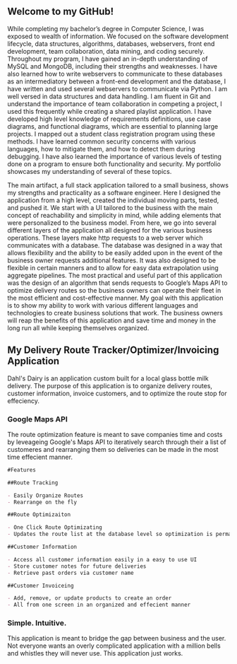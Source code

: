 ## Welcome to my GitHub!

While completing my bachelor’s degree in Computer Science, I was exposed to wealth of information.  We focused on the software development lifecycle, data structures, algorithms, databases, webservers, front end development, team collaboration, data mining, and coding securely. Throughout my program, I have gained an in-depth understanding of MySQL and MongoDB, including their strengths and weaknesses.  I have also learned how to write webservers to communicate to these databases as an intermediatory between a front-end development and the database, I have written and used several webservers to communicate via Python.  I am well versed in data structures and data handling.  I am fluent in Git and understand the importance of team collaboration in competing a project, I used this frequently while creating a shared playlist application.  I have developed high level knowledge of requirements definitions, use case diagrams, and functional diagrams, which are essential to planning large projects.  I mapped out a student class registration program using these methods.  I have learned common security concerns with various languages, how to mitigate them, and how to detect them during debugging.  I have also learned the importance of various levels of testing done on a program to ensure both functionality and security.   My portfolio showcases my understanding of several of these topics.  

 The main artifact, a full stack application tailored to a small business, shows my strengths and practicality as a software engineer.  Here I designed the application from a high level, created the individual moving parts, tested, and pushed it.  We start with a UI tailored to the business with the main concept of reachability and simplicity in mind, while adding elements that were personalized to the business model.  From here, we go into several different layers of the application all designed for the various business operations.  These layers make http requests to a web server which communicates with a database.  The database was designed in a way that allows flexibility and the ability to be easily added upon in the event of the business owner requests additional features.  It was also designed to be flexible in certain manners and to allow for easy data extrapolation using aggregate pipelines.  The most practical and useful part of this application was the design of an algorithm that sends requests to Google’s Maps API to optimize delivery routes so the business owners can operate their fleet in the most efficient and cost-effective manner.  My goal with this application is to show my ability to work with various different languages and technologies to create business solutions that work.  The business owners will reap the benefits of this application and save time and money in the long run all while keeping themselves organized.


## My Delivery Route Tracker/Optimizer/Invoicing Application

Dahl's Dairy is an application custom built for a local glass bottle milk delivery.  The purpose of this application is to organize delivery routes, customer information, invoice customers, and to optimize the route stop for effeciency.

### Google Maps API

The route optimization feature is meant to save companies time and costs by leveageing Google's Maps API to iteratively search through their a list of customeres and rearranging them so deliveries can be made in the most time effecient manner.

```markdown
#Features

##Route Tracking

- Easily Organize Routes
- Rearrange on the fly

##Route Optimizaiton

- One Click Route Optimizating
- Updates the route list at the database level so optimization is permanent

##Customer Information

- Access all customer information easily in a easy to use UI
- Store customer notes for future deliveries
- Retrieve past orders via customer name

##Customer Invoiceing

- Add, remove, or update products to create an order
- All from one screen in an organized and effecient manner

```

### Simple. Intuitive. 

This application is meant to bridge the gap between business and the user.  Not everyone wants an overly complicated application with a million bells and whistles they will never use.  This application just works. 

